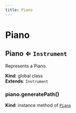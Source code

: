```yaml
---
title: Piano
---
```


# Piano

<a name="Piano"></a>

## Piano ⇐ <code>Instrument</code>
Represents a Piano.

**Kind**: global class  
**Extends**: <code>Instrument</code>  
<a name="Piano+generatePath"></a>

### piano.generatePath()
**Kind**: instance method of [<code>Piano</code>](#Piano)  
